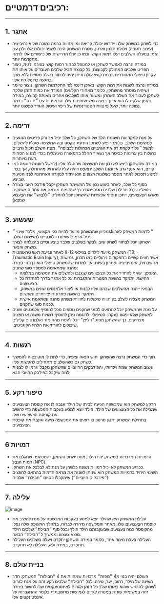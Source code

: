 # רכיבים דרמטיים:
---
## 1. אתגר ##
   - כדי לשחק במשחק שלנו יידרשו יכולת קריאה ומיומנויות ברמה נמוכה של אינהיביציה (עיכוב תגובה) ויכולת תכנון וארגון. מטרת המשחק הינה לשפר יכולות אלו ולכן עם הזמן במעלה השלבים יעלו רמות הקושי וכמו כן יעלו הדרישות של כישורים אלו לרמה מתקדמת יותר.
   - במידה ונרצה לאפשר לשחקן או למטפל לבחור רמות קושי *בצורה ידנית*, ניצור תפריט שלבים המחולק לקבוצות, כל קבוצה תכיל שלבים העובדים על אותו תת עקרון טיפולי המסודרים ברמת קושי עולה וניתן יהיה לבחור בשלב מסויים ללא צורך בהגעה כרונולוגית אליו.
   - במידה ונרצה לשנות את רמת הקושי *באופן דינמי* לפי התקדמות השחקן, ניצור טיימר (שיהיה מוסתר מהשחקן, כלומר מאחורי הקלעים) המודד את כמות הזמן שלקח לשחקן לעבור את השלב האחרון ומשווה אותו לשלבים אחרים מאותה קבוצה, במידה והזמן שלקח לו הוא ארוך בצורה משמעותית השלב הבא יהיה עם ״חידה״ ברמה נמוכה יותר, שעל פי צוות הסטודנטיות של ריפוי ועיסוק הוגדר כפשוט יותר.

---


## 2. זרימה ##
   - על מנת למקד את תשומת הלב של השחקן, כל שלב יכיל אך ורק פריטים הנוגעים למשימת השלב. כלומר יופיע לשחקן הודעת טקסט ובה המשימה שעליו להשלים, למשל ״עליך לקחת רק את הגרביים הכחולות לכביסה״, מפת השלב תכיל גרביים כחולות בין ערימות כביסה אך נשאיר החלל בתפאורה מינימלית בכדי למנוע הסחות דעת מיותרות.
   - במידה שהשחקן ביצע לא נכון את המשימה שהוטלה עליו (למשל באותה דוגמה כמו קודם, הוא אסף גרב אדומה) השלב יתאפס ויהיה עליו להתחיל מהתחלה, אך בכדי למנוע תסכול לאחר מספר כשלונות רצופים הוא יחזור לנקודה האחרונה לפני הטעות שביצע.
   - בסוף כל שלב, לאחר ביצוע נכון של המשימה השחקן יקבל פידבק חיובי בצורה ויזואלית. (כל חבילת שלבים מסתיימת בכך שהדמות מוצאת את אחד המשחקים מארגז הצעצועים, ייתכן ונוסיף אפשרות שהשחקן יוכל להחליט ״ללבוש״ את הצעצוע שמצא)

---

## 3. שעשוע ##
   - מכיוון שהמשחק מיועד להיות כלי מקצועי, מלבד שינוי ״skin״ לדמות המשחק לא יכיל גורמים שאינם רלוונטיים למשימת השלב.
   - השחקן יוכל לבחור לשחק שוב ולבקר בשלבים שכבר ביצע וסיים בהצלחה לצורך משחק והנאה.
   - המשחק מיועד לילדים בגילאי 8-12 לאחר פגיעת ראש טראומטית (TBI - Traumatic Brain Injury), אשר חווים קשיים בתפקודים ניהוליים כמו תכנון, גמישות מחשבתית, אינהיביציה ופתרון בעיות.  אך למרות שהמשחק טיפולי הוא כן בנוי בצורה מהנה שמתאימה למספר סוגי שחנים:
      - האספן: ישאף להחזיר את כל הצעצועים שנגנבו ולהשלים את המשימה במלואה.
      - ההישגי: יתמקד בהשגת המטרות והתגברות על כל אתגר בדרך להחזרת כל הצעצועים.
      - הבנאי: ייהנה מהשלבים שבהם עליו לבנות או ליצור אלמנטים שונים במשחק, ויתמקד בהשגת פתרונות יצירתיים ומעשיים.
      - המשחק מצליח לשלב בין חוויה טיפולית לחוויית משחק מהנה ומותאמת אישית לכמה סוגי שחקנים.
   - על מנת שהמשחק יוכל להתאים לסוגי שחקנים נוספים נוכל להוסיף אלמנטים שונים למשחק שלא יפגעו בעקרון הטיפולי. לדוגמה ניתן להוסיף דמויות משנה או חפצים מצחיקים, כך שהשחקן מסוג "הליצן" יוכל להנות מההומור ואלמנטים קלילים שיכולים להוריד את הלחץ הקוגניטיבי.

---

## 4. רגשות ##
   - תוך כדי המשחק נרצה שהשחקן יחוש הנאה וציפיה, כדי לתת לו מוטיבציה להמשיך לשחק גם כשהשלבים מתחילים להקשות עליו.
   - עיצוב המשחק שמח וילדותי, והפידבקים החיוביים שהשחקן מקבל יגרמו לו לצפות למה שיקבל בפידבק החיובי הבא.

---

  
## 5. סיפור רקע ##
- הרקע למשחק הוא שמכשפה הגיעה לביתו של הילד וגנבה לו את קופסת הצעצועים שמכילה את כל הצעצועים של הילד. הילד יוצא למסע בעקבות המכשפה כדי להשיב את קופסת הצעצועים שלו.
- בתחילת המשחק יתנגן סרטון בו רואים את המכשפה מיעה וגונבת את קופסת הצעצועים.

---

## 6 דמויות ##
   - הדמויות המרכזיות במשחק יהיו הילד, אותו ישחק השחקן, והמכשפה שתגלם את דמות הנבל (NPC).
   - ככרגע המשחק לא יכיל דמויות משנה כלשהן על מנת לא לבלבל את השחקן.
   - השינוי היחיד בדמויות המשחק הוא שניתן לשנות את מראה הדמות בהתאם לחפצים (״פידבקים חיוביים״) שיתקבלו בסיום ״חבילת״ שלבים.
---


## 7. עלילה ##
![image](https://github.com/user-attachments/assets/29efb72d-18f5-491f-9c73-cff47cced783)


- עלילת המשחק היא שהילד יוצא למסע בעקבות המכשפה על מנת להשיב את קופסת הצעצועים שלו. מאחר והמכשפה מיהרה לברוח, במהלך התעופה שלה נפלו מהקופסה כמה צעצועים שבעקבותם הילד הולך ובכל סוף ״חבילת״ שלבים הילד מוצא צעצוע וממשיך ל״חבילה״ הבאה.
- העלילה בעלת מימד אחד, כלומר במידה והשחקן יתקדם ויעלה בשלבים העלילה תתקדם, במידה ולא, העלילה לא תתקדם.

---


## 8. בניית עולם ##
- העולם יהיה בנוי מ4 ״מפות״ מרכזיות שמהוות את 4 ״חבילות״ המשחק: חדר השינה של הילד, רחוב, יער, טירה. לכל ״חבילת״ שלבים רקע זהה על מנת לגרום לשחקן להרגיש שהוא באותו שלב כל הזמן ולגרום לאינסטינקטים שלו לחשוב בצורה זהה במשימות שונות במטרה לגרום לגמישות מחשבתית כלומר ההתגברות על אינסטינקטים אלו.
